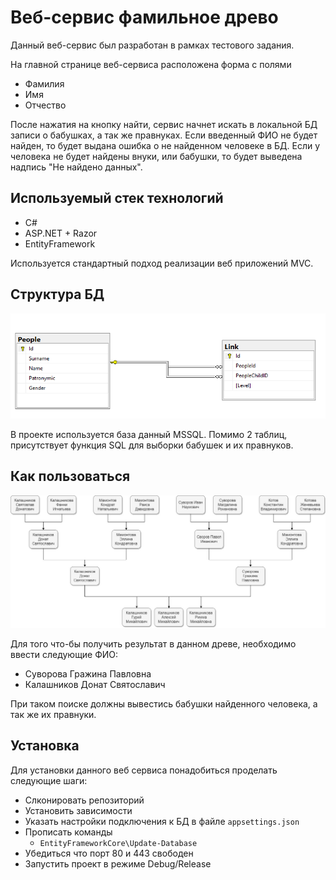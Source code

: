 # Веб-сервис фамильное древо

Данный веб-сервис был разработан в рамках тестового задания.

На главной странице веб-сервиса расположена форма с полями
 - Фамилия
 - Имя
 - Отчество

После нажатия на кнопку найти, сервис начнет искать в локальной БД записи о бабушках, а так же правнуках. Если введенный ФИО не будет найден, то будет выдана ошибка о не найденном человеке в БД. Если у человека не будет найдены внуки, или бабушки, то будет выведена надпись "Не найдено данных".

## Используемый стек технологий
 - C#
 - ASP.NET + Razor
 - EntityFramework

Используется стандартный подход реализации веб приложений MVC.

## Структура БД

![Структура БД](IMG/Structure_DB.png)

В проекте используется база данный MSSQL. Помимо 2 таблиц, присутствует функция SQL для выборки бабушек и их правнуков.

## Как пользоваться

![Древовидная структура](IMG/Tree.jpg)

Для того что-бы получить результат в данном древе, необходимо ввести следующие ФИО:
 - Суворова Гражина Павловна
 - Калашников Донат Святославич

При таком поиске должны вывестись бабушки найденного человека, а так же их правнуки.


## Установка

Для установки данного веб сервиса понадобиться проделать следующие шаги:
 - Слконировать репозиторий
 - Установить зависимости
 - Указать настройки подключения к БД в файле `appsettings.json`
 - Прописать команды
   - `EntityFrameworkCore\Update-Database`
 - Убедиться что порт 80 и 443 свободен
 - Запустить проект в режиме Debug/Release